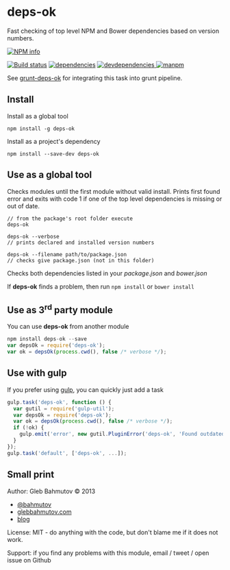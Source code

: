 # deps-ok

Fast checking of top level NPM and Bower dependencies based on version numbers.

[![NPM info][nodei.co]](https://npmjs.org/package/deps-ok)

[![Build status][ci-image]][ci-url]
[![dependencies][dependencies-image]][dependencies-url]
[![devdependencies][deps-ok-devdependencies-image] ][deps-ok-devdependencies-url]
[![manpm](https://img.shields.io/badge/manpm-%E2%9C%93-3399ff.svg)](https://github.com/bahmutov/manpm)

See [grunt-deps-ok](https://github.com/bahmutov/grunt-deps-ok) for
integrating this task into grunt pipeline.

## Install

Install as a global tool

    npm install -g deps-ok

Install as a project's dependency

    npm install --save-dev deps-ok

## Use as a global tool

Checks modules until the first module without valid install.
Prints first found error and exits with code 1 if one of the
top level dependencies is missing or out of date.

    // from the package's root folder execute
    deps-ok

    deps-ok --verbose
    // prints declared and installed version numbers

    deps-ok --filename path/to/package.json
    // checks give package.json (not in this folder)

Checks both dependencies listed in your *package.json* and *bower.json*

If **deps-ok** finds a problem, then run `npm install` or `bower install`

## Use as 3<sup>rd</sup> party module

You can use **deps-ok** from another module

```javascript
npm install deps-ok --save
var depsOk = require('deps-ok');
var ok = depsOk(process.cwd(), false /* verbose */);
```

## Use with gulp

If you prefer using [gulp](), you can quickly just add a task

```js
gulp.task('deps-ok', function () {
  var gutil = require('gulp-util');
  var depsOk = require('deps-ok');
  var ok = depsOk(process.cwd(), false /* verbose */);
  if (!ok) {
    gulp.emit('error', new gutil.PluginError('deps-ok', 'Found outdated installs'));
  }
});
gulp.task('default', ['deps-ok', ...]);
```

## Small print

Author: Gleb Bahmutov &copy; 2013

* [@bahmutov](https://twitter.com/bahmutov)
* [glebbahmutov.com](http://glebbahmutov.com)
* [blog](http://glebbahmutov.com/blog/)

License: MIT - do anything with the code, but don't blame me if it does not work.

Support: if you find any problems with this module, email / tweet / open issue on Github

[ci-image]: https://travis-ci.org/bahmutov/deps-ok.png?branch=master
[ci-url]: https://travis-ci.org/bahmutov/deps-ok
[nodei.co]: https://nodei.co/npm/deps-ok.png?downloads=true
[dependencies-image]: https://david-dm.org/bahmutov/deps-ok.png
[dependencies-url]: https://david-dm.org/bahmutov/deps-ok
[deps-ok-devdependencies-image]: https://david-dm.org/bahmutov/deps-ok/dev-status.png
[deps-ok-devdependencies-url]: https://david-dm.org/bahmutov/deps-ok#info=devDependencies
[endorse-image]: https://api.coderwall.com/bahmutov/endorsecount.png
[endorse-url]: https://coderwall.com/bahmutov
